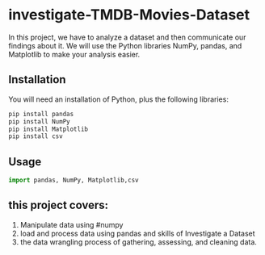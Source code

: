 # investigate-TMDB-Movies-Dataset

In this project, we have to analyze a dataset and then communicate our findings about it. We will use the Python libraries NumPy, pandas, and Matplotlib to make your analysis easier.

## Installation

You will need an installation of Python, plus the following libraries:
```bash
pip install pandas
pip install NumPy
pip install Matplotlib
pip install csv

```

## Usage

```python
import pandas, NumPy, Matplotlib,csv
```

## this project covers:
1. Manipulate data using #numpy
2. load and process data using pandas and skills of Investigate a Dataset
3. the data wrangling process of gathering, assessing, and cleaning data.
